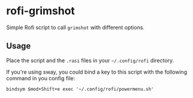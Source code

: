 # rofi-grimshot

Simple Rofi script to call `grimshot` with different options.

## Usage

Place the script and the `.rasi` files in your `~/.config/rofi` directory.

If you're using sway, you could bind a key to this script with the following command in you config file:

```shell
bindsym $mod+Shift+e exec '~/.config/rofi/powermenu.sh'
```
